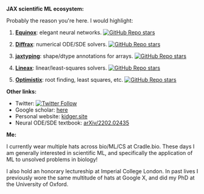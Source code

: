 **JAX scientific ML ecosystem:**

Probably the reason you're here. I would highlight:

1. [**Equinox**](https://github.com/patrick-kidger/equinox): elegant neural networks. [![GitHub Repo stars](https://img.shields.io/github/stars/patrick-kidger/equinox?style=social)](https://github.com/patrick-kidger/equinox)
    
2. [**Diffrax**](https://github.com/patrick-kidger/diffrax): numerical ODE/SDE solvers. [![GitHub Repo stars](https://img.shields.io/github/stars/patrick-kidger/diffrax?style=social)](https://github.com/patrick-kidger/diffrax)

3. [**jaxtyping**](https://github.com/google/jaxtyping): shape/dtype annotations for arrays. [![GitHub Repo stars](https://img.shields.io/github/stars/google/jaxtyping?style=social)](https://github.com/google/jaxtyping)

4. [**Lineax**](https://github.com/google/lineax): linear/least-squares solvers. [![GitHub Repo stars](https://img.shields.io/github/stars/google/lineax?style=social)](https://github.com/google/lineax)

5. [**Optimistix**](https://github.com/patrick-kidger/optimistix): root finding, least squares, etc. [![GitHub Repo stars](https://img.shields.io/github/stars/patrick-kidger/optimistix?style=social)](https://github.com/patrick-kidger/optimistix)

**Other links:**

- Twitter: [![Twitter Follow](https://img.shields.io/twitter/follow/PatrickKidger?style=social)](https://twitter.com/PatrickKidger)
- Google scholar: [here](https://scholar.google.co.uk/citations?user=5cCLsNQAAAAJ)
- Personal website: [kidger.site](https://kidger.site)
- Neural ODE/SDE textbook: [arXiv/2202.02435](https://arxiv.org/abs/2202.02435)

**Me:**

I currently wear multiple hats across bio/ML/CS at Cradle.bio. These days I am generally interested in scientific ML, and specifically the application of ML to unsolved problems in biology!

I also hold an honorary lectureship at Imperial College London. In past lives I previously wore the same multitude of hats at Google X, and did my PhD at the University of Oxford.
